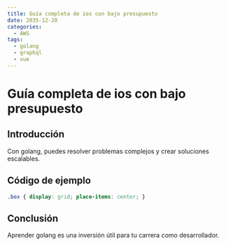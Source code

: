 ```yaml
---
title: Guía completa de ios con bajo presupuesto
date: 2035-12-28
categories:
  - AWS
tags:
  - golang
  - graphql
  - vue
---
```


# Guía completa de ios con bajo presupuesto

## Introducción

Con golang, puedes resolver problemas complejos y crear soluciones escalables.

## Código de ejemplo

```css
.box { display: grid; place-items: center; }
```

## Conclusión

Aprender golang es una inversión útil para tu carrera como desarrollador.